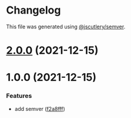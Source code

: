 # Changelog

This file was generated using [@jscutlery/semver](https://github.com/jscutlery/semver).

# [2.0.0](https://github.com/bndF1/nx-bnd/compare/bnd-web-auth-ui-1.0.0...bnd-web-auth-ui-2.0.0) (2021-12-15)



# 1.0.0 (2021-12-15)


### Features

* add semver ([f2a8fff](https://github.com/bndF1/nx-bnd/commit/f2a8fffb9480f82115c03e71594da3b0f7684f1f))
